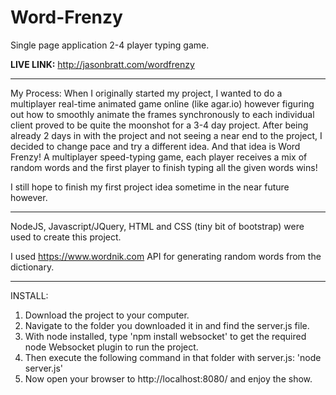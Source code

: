 # Word-Frenzy
Single page application 2-4 player typing game.

**LIVE LINK:** http://jasonbratt.com/wordfrenzy

---

My Process: When I originally started my project, I wanted to do a multiplayer real-time animated game online (like agar.io) however figuring out how to smoothly animate the frames synchronously to each individual client proved to be quite the moonshot for a 3-4 day project. After being already 2 days in with the project and not seeing a near end to the project, I decided to change pace and try a different idea. And that idea is Word Frenzy! A multiplayer speed-typing game, each player receives a mix of random words and the first player to finish typing all the given words wins!

I still hope to finish my first project idea sometime in the near future however.

---

NodeJS, Javascript/JQuery, HTML and CSS (tiny bit of bootstrap) were used to create this project.

I used https://www.wordnik.com API for generating random words from the dictionary.


---

INSTALL:

1. Download the project to your computer.
2. Navigate to the folder you downloaded it in and find the server.js file.
3. With node installed, type 'npm install websocket' to get the required node Websocket plugin to run the project.
4. Then execute the following command in that folder with server.js: 'node server.js'
5. Now open your browser to http://localhost:8080/ and enjoy the show.

